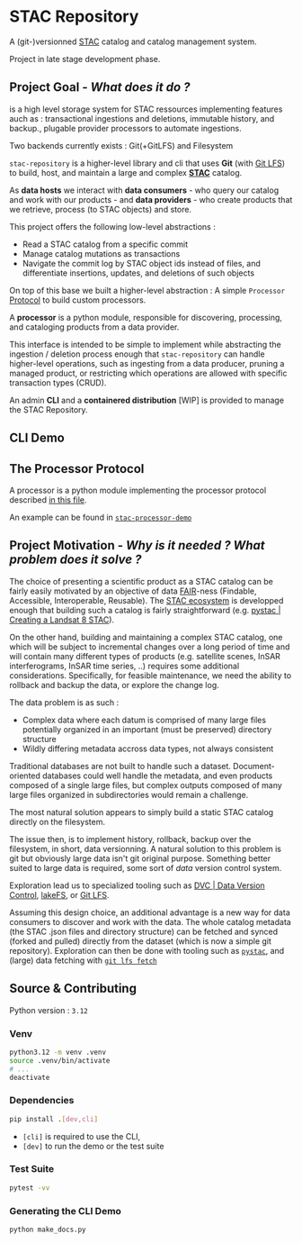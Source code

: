 # STAC Repository

A (git-)versionned [STAC](https://stacspec.org/en) catalog and catalog management system.

Project in late stage development phase.

## Project Goal - _What does it do ?_

is a high level storage system for STAC ressources implementing features auch as : transactional ingestions and deletions, immutable history, and backup., plugable provider processors to automate ingestions.

Two backends currently exists : Git(+GitLFS) and Filesystem

`stac-repository` is a higher-level library and cli that uses **Git** (with [Git LFS](https://git-lfs.com/)) to build, host, and maintain a large and complex [**STAC**](https://stacspec.org/en) catalog.

As **data hosts** we interact with **data consumers** - who query our catalog and work with our products - and **data providers** - who create products that we retrieve, process (to STAC objects) and store.

This project offers the following low-level abstractions :

- Read a STAC catalog from a specific commit
- Manage catalog mutations as transactions
- Navigate the commit log by STAC object ids instead of files, and differentiate insertions, updates, and deletions of such objects

On top of this base we built a higher-level abstraction : A simple `Processor` [Protocol](https://typing.readthedocs.io/en/latest/spec/protocol.html) to build custom processors.

A **processor** is a python module, responsible for discovering, processing, and cataloging products from a data provider.

This interface is intended to be simple to implement while abstracting the ingestion / deletion process enough that `stac-repository` can handle higher-level operations, such as ingesting from a data producer, pruning a managed product, or restricting which operations are allowed with specific transaction types (CRUD).

An admin **CLI** and a **containered distribution** [WIP] is provided to manage the STAC Repository.

## CLI Demo

## The Processor Protocol

A processor is a python module implementing the processor protocol described [in this file](stac_repository/managed/processor.py).

An example can be found in [`stac-processor-demo`](./stac_processor_demo/)

## Project Motivation - _Why is it needed ? What problem does it solve ?_

The choice of presenting a scientific product as a STAC catalog can be fairly easily motivated by an objective of data [FAIR](https://en.wikipedia.org/wiki/FAIR_data)-ness (Findable, Accessible, Interoperable, Reusable). The [STAC ecosystem](https://stacindex.org/ecosystem) is developped enough that building such a catalog is fairly straightforward (e.g. [pystac | Creating a Landsat 8 STAC](https://pystac.readthedocs.io/en/stable/tutorials.html#creating-a-landsat-8-stac)).

On the other hand, building and maintaining a complex STAC catalog, one which will be subject to incremental changes over a long period of time and will contain many different types of products (e.g. satellite scenes, InSAR interferograms, InSAR time series, ..) requires some additional considerations. Specifically, for feasible maintenance, we need the ability to rollback and backup the data, or explore the change log.

The data problem is as such :

- Complex data where each datum is comprised of many large files potentially organized in an important (must be preserved) directory structure
- Wildly differing metadata accross data types, not always consistent

Traditional databases are not built to handle such a dataset.
Document-oriented databases could well handle the metadata, and even products composed of a single large files, but complex outputs composed of many large files organized in subdirectories would remain a challenge.

The most natural solution appears to simply build a static STAC catalog directly on the filesystem.

The issue then, is to implement history, rollback, backup over the filesystem, in short, data versionning.
A natural solution to this problem is git but obviously large data isn't git original purpose. Something better suited to large data is required, some sort of _data_ version control system.

Exploration lead us to specialized tooling such as [DVC | Data Version Control](https://dvc.org/), [lakeFS](https://lakefs.io), or [Git LFS](https://git-lfs.com/).

Assuming this design choice, an additional advantage is a new way for data consumers to discover and work with the data.
The whole catalog metadata (the STAC .json files and directory structure) can be fetched and synced (forked and pulled)
directly from the dataset (which is now a simple git repository). Exploration can then be done with tooling such as [`pystac`](https://pystac.readthedocs.io/en/stable/), and (large) data fetching with [`git lfs fetch`](https://github.com/git-lfs/git-lfs/wiki/Tutorial)

## Source & Contributing

Python version : `3.12`

### Venv

```bash
python3.12 -m venv .venv
source .venv/bin/activate
# ...
deactivate
```

### Dependencies

```bash
pip install .[dev,cli]
```

- `[cli]` is required to use the CLI,
- `[dev]` to run the demo or the test suite

### Test Suite

```bash
pytest -vv
```

### Generating the CLI Demo

```bash
python make_docs.py
```
